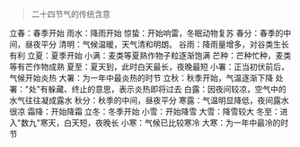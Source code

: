 > 二十四节气的传统含意

立春：春季开始
雨水：降雨开始
惊蛰：开始响雷，冬眠动物复苏
春分：春季的中间，昼夜平分
清明：气候温暖，天气清和明朗。
谷雨：降雨量增多，对谷类生长有利
立夏：夏季开始
小满：麦类等夏熟作物子粒逐渐饱满
芒种：芒种忙种，麦类等有芒作物成熟
夏至：夏天到，此时白天最长，夜晚最短
小署：正当初伏前后，气候开始炎热
大署：为一年中最炎热的时节
立秋：秋季开始，气温逐渐下降
处署："处"有躲藏、终止的意思，表示炎热即将过去
白露：因夜间较凉，空气中的水气往往凝成露水
秋分：秋季的中间，昼夜平分
寒露：气温明显降低，夜间露水很凉
霜降：开始降霜
立冬：冬季开始
小雪：开始降雪
大雪：降雪较大
冬至：进入"数九"寒天，白天短，夜晚长
小寒：气候已比较寒冷
大寒：为一年中最冷的时节
